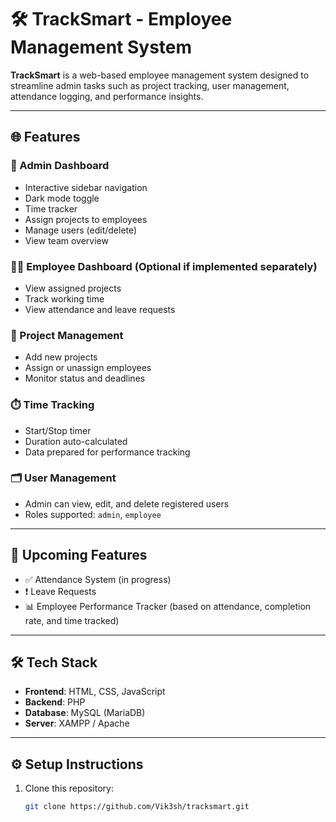 # 🛠️ TrackSmart - Employee Management System

**TrackSmart** is a web-based employee management system designed to streamline admin tasks such as project tracking, user management, attendance logging, and performance insights.

---

## 🌐 Features

### 👤 Admin Dashboard
- Interactive sidebar navigation
- Dark mode toggle
- Time tracker
- Assign projects to employees
- Manage users (edit/delete)
- View team overview

### 👨‍💼 Employee Dashboard (Optional if implemented separately)
- View assigned projects
- Track working time
- View attendance and leave requests

### 📁 Project Management
- Add new projects
- Assign or unassign employees
- Monitor status and deadlines

### ⏱️ Time Tracking
- Start/Stop timer
- Duration auto-calculated
- Data prepared for performance tracking

### 🗂️ User Management
- Admin can view, edit, and delete registered users
- Roles supported: `admin`, `employee`

---

## 🔧 Upcoming Features

- ✅ Attendance System (in progress)
- ❗ Leave Requests
- 📊 Employee Performance Tracker (based on attendance, completion rate, and time tracked)

---

## 🛠️ Tech Stack

- **Frontend**: HTML, CSS, JavaScript
- **Backend**: PHP
- **Database**: MySQL (MariaDB)
- **Server**: XAMPP / Apache

---

## ⚙️ Setup Instructions

1. Clone this repository:
   ```bash
   git clone https://github.com/Vik3sh/tracksmart.git
